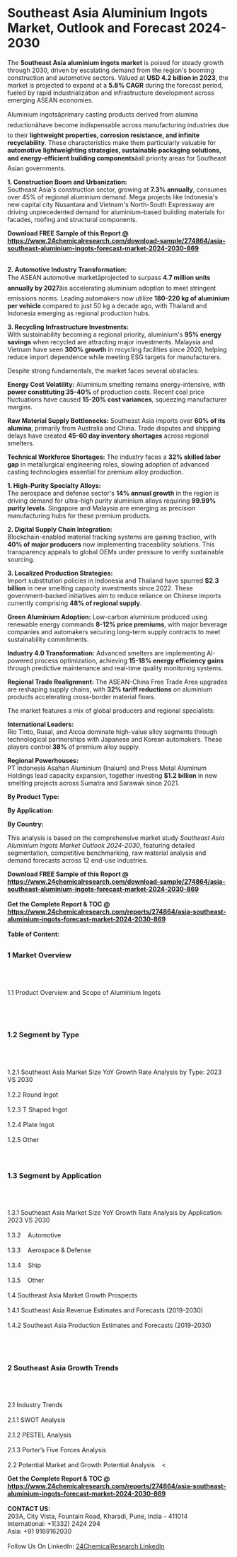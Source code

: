 <h1>Southeast Asia Aluminium Ingots Market, Outlook and Forecast 2024-2030</h1><p>The <strong>Southeast Asia aluminium ingots market</strong> is poised for steady growth through 2030, driven by escalating demand from the region's booming construction and automotive sectors. Valued at <strong>USD 4.2 billion in 2023</strong>, the market is projected to expand at a <strong>5.8% CAGR</strong> during the forecast period, fueled by rapid industrialization and infrastructure development across emerging ASEAN economies.</p><p>Aluminium ingotsâprimary casting products derived from alumina reductionâhave become indispensable across manufacturing industries due to their <strong>lightweight properties, corrosion resistance, and infinite recyclability</strong>. These characteristics make them particularly valuable for <strong>automotive lightweighting strategies, sustainable packaging solutions, and energy-efficient building components</strong>âall priority areas for Southeast Asian governments.</p><p><strong>1. Construction Boom and Urbanization:</strong><br>
Southeast Asia's construction sector, growing at <strong>7.3% annually</strong>, consumes over 45% of regional aluminium demand. Mega projects like Indonesia's new capital city Nusantara and Vietnam's North-South Expressway are driving unprecedented demand for aluminium-based building materials for facades, roofing and structural components.</p><div><b>Download FREE Sample of this Report @ 
            <a href="https://www.24chemicalresearch.com/download-sample/274864/asia-southeast-aluminium-ingots-forecast-market-2024-2030-869">
            https://www.24chemicalresearch.com/download-sample/274864/asia-southeast-aluminium-ingots-forecast-market-2024-2030-869</a></b></div><br><p><strong>2. Automotive Industry Transformation:</strong><br>
The ASEAN automotive marketâprojected to surpass <strong>4.7 million units annually by 2027</strong>âis accelerating aluminium adoption to meet stringent emissions norms. Leading automakers now utilize <strong>180-220 kg of aluminium per vehicle</strong> compared to just 50 kg a decade ago, with Thailand and Indonesia emerging as regional production hubs.</p><p><strong>3. Recycling Infrastructure Investments:</strong><br>
With sustainability becoming a regional priority, aluminium's <strong>95% energy savings</strong> when recycled are attracting major investments. Malaysia and Vietnam have seen <strong>300% growth</strong> in recycling facilities since 2020, helping reduce import dependence while meeting ESG targets for manufacturers.</p><p>Despite strong fundamentals, the market faces several obstacles:</p><p><strong>Energy Cost Volatility:</strong> Aluminium smelting remains energy-intensive, with <strong>power constituting 35-40%</strong> of production costs. Recent coal price fluctuations have caused <strong>15-20% cost variances</strong>, squeezing manufacturer margins.</p><p><strong>Raw Material Supply Bottlenecks:</strong> Southeast Asia imports over <strong>60% of its alumina</strong>, primarily from Australia and China. Trade disputes and shipping delays have created <strong>45-60 day inventory shortages</strong> across regional smelters.</p><p><strong>Technical Workforce Shortages:</strong> The industry faces a <strong>32% skilled labor gap</strong> in metallurgical engineering roles, slowing adoption of advanced casting technologies essential for premium alloy production.</p><p><strong>1. High-Purity Specialty Alloys:</strong><br>
The aerospace and defense sector's <strong>14% annual growth</strong> in the region is driving demand for ultra-high purity aluminium alloys requiring <strong>99.99% purity levels</strong>. Singapore and Malaysia are emerging as precision manufacturing hubs for these premium products.</p><p><strong>2. Digital Supply Chain Integration:</strong><br>
Blockchain-enabled material tracking systems are gaining traction, with <strong>40% of major producers</strong> now implementing traceability solutions. This transparency appeals to global OEMs under pressure to verify sustainable sourcing.</p><p><strong>3. Localized Production Strategies:</strong><br>
Import substitution policies in Indonesia and Thailand have spurred <strong>$2.3 billion</strong> in new smelting capacity investments since 2022. These government-backed initiatives aim to reduce reliance on Chinese imports currently comprising <strong>48% of regional supply</strong>.</p><p><strong>Green Aluminium Adoption:</strong> Low-carbon aluminium produced using renewable energy commands <strong>8-12% price premiums</strong>, with major beverage companies and automakers securing long-term supply contracts to meet sustainability commitments.</p><p><strong>Industry 4.0 Transformation:</strong> Advanced smelters are implementing AI-powered process optimization, achieving <strong>15-18% energy efficiency gains</strong> through predictive maintenance and real-time quality monitoring systems.</p><p><strong>Regional Trade Realignment:</strong> The ASEAN-China Free Trade Area upgrades are reshaping supply chains, with <strong>32% tariff reductions</strong> on aluminium products accelerating cross-border material flows.</p><p>The market features a mix of global producers and regional specialists:</p><p><strong>International Leaders:</strong><br>
Rio Tinto, Rusal, and Alcoa dominate high-value alloy segments through technological partnerships with Japanese and Korean automakers. These players control <strong>38%</strong> of premium alloy supply.</p><p><strong>Regional Powerhouses:</strong><br>
PT Indonesia Asahan Aluminium (Inalum) and Press Metal Aluminum Holdings lead capacity expansion, together investing <strong>$1.2 billion</strong> in new smelting projects across Sumatra and Sarawak since 2021.</p><p><strong>By Product Type:</strong></p><p><strong>By Application:</strong></p><p><strong>By Country:</strong></p><p>This analysis is based on the comprehensive market study <em>Southeast Asia Aluminium Ingots Market Outlook 2024-2030</em>, featuring detailed segmentation, competitive benchmarking, raw material analysis and demand forecasts across 12 end-use industries.</p><div><b>Download FREE Sample of this Report @ 
            <a href="https://www.24chemicalresearch.com/download-sample/274864/asia-southeast-aluminium-ingots-forecast-market-2024-2030-869">
            https://www.24chemicalresearch.com/download-sample/274864/asia-southeast-aluminium-ingots-forecast-market-2024-2030-869</a></b></div><br><div><b>Get the Complete Report & TOC @ 
            <a href="https://www.24chemicalresearch.com/reports/274864/asia-southeast-aluminium-ingots-forecast-market-2024-2030-869">
            https://www.24chemicalresearch.com/reports/274864/asia-southeast-aluminium-ingots-forecast-market-2024-2030-869</a></b></div><br>
            <b>Table of Content:</b><p><h2><span style="font-size:16px"><strong>1 Market Overview&nbsp;&nbsp; &nbsp;</strong></span></h2><br />
<br />
<p>1.1 Product Overview and Scope of Aluminium Ingots&nbsp;</p><br />
<br />
<h2><strong><span style="font-size:16px">1.2 Segment by Type&nbsp;&nbsp; &nbsp;</span></strong></h2><br />
<br />
<p>1.2.1 Southeast Asia Market Size YoY Growth Rate Analysis by Type: 2023 VS 2030&nbsp;&nbsp; &nbsp;<br /><br />
1.2.2 Round Ingot&nbsp;&nbsp; &nbsp;<br /><br />
1.2.3 T Shaped Ingot<br /><br />
1.2.4 Plate Ingot<br /><br />
1.2.5 Other<br /><br />
<br />
<h2><span style="font-size:16px"><strong>1.3 Segment by Application&nbsp;&nbsp;</strong></span></h2><br />
<br />
<p>1.3.1 Southeast Asia Market Size YoY Growth Rate Analysis by Application: 2023 VS 2030&nbsp;&nbsp; &nbsp;<br /><br />
1.3.2&nbsp;&nbsp; &nbsp;Automotive<br /><br />
1.3.3&nbsp;&nbsp; &nbsp;Aerospace & Defense<br /><br />
1.3.4&nbsp;&nbsp; &nbsp;Ship<br /><br />
1.3.5&nbsp;&nbsp; &nbsp;Other<br /><br />
1.4 Southeast Asia Market Growth Prospects&nbsp;&nbsp; &nbsp;<br /><br />
1.4.1 Southeast Asia Revenue Estimates and Forecasts (2019-2030)&nbsp;&nbsp; &nbsp;<br /><br />
1.4.2 Southeast Asia Production Estimates and Forecasts (2019-2030)&nbsp;&nbsp;</p><br />
<br />
<h2><span style="font-size:16px"><strong>2 Southeast Asia Growth Trends&nbsp;&nbsp; &nbsp;</strong></span></h2><br />
<br />
<p>2.1 Industry Trends&nbsp;&nbsp; &nbsp;<br /><br />
2.1.1 SWOT Analysis&nbsp;&nbsp; &nbsp;<br /><br />
2.1.2 PESTEL Analysis&nbsp;&nbsp; &nbsp;<br /><br />
2.1.3 Porter&rsquo;s Five Forces Analysis&nbsp;&nbsp; &nbsp;<br /><br />
2.2 Potential Market and Growth Potential Analysis&nbsp;&nbsp; &nbsp;<</p><div><b>Get the Complete Report & TOC @ 
            <a href="https://www.24chemicalresearch.com/reports/274864/asia-southeast-aluminium-ingots-forecast-market-2024-2030-869">
            https://www.24chemicalresearch.com/reports/274864/asia-southeast-aluminium-ingots-forecast-market-2024-2030-869</a></b></div><br><b>CONTACT US:</b><br>
            203A, City Vista, Fountain Road, Kharadi, Pune, India - 411014<br>
            International: +1(332) 2424 294<br>
            Asia: +91 9169162030 <br><br>
            Follow Us On LinkedIn: <a href="https://www.linkedin.com/company/24chemicalresearch/">24ChemicalResearch LinkedIn</a>